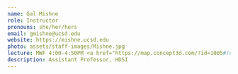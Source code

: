 ```yaml
---
name: Gal Mishne
role: Instructor
pronouns: she/her/hers
email: gmishne@ucsd.edu
website: https://mishne.ucsd.edu
photo: assets/staff-images/Mishne.jpg
lecture: MWF 4:00-4:50PM <a href="https://map.concept3d.com/?id=1005#!ct/18312,63891,65653?m/246292?s/warren%20lecture%20hall">WLH 2208</a>
description: Assistant Professor, HDSI
---
```

